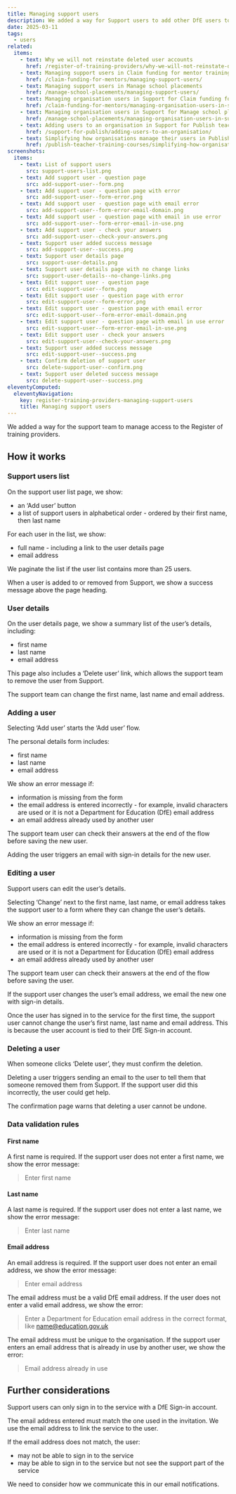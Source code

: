 ```yaml
---
title: Managing support users
description: We added a way for Support users to add other DfE users to the service
date: 2025-03-11
tags:
  - users
related:
  items:
    - text: Why we will not reinstate deleted user accounts
      href: /register-of-training-providers/why-we-will-not-reinstate-deleted-user-accounts/
    - text: Managing support users in Claim funding for mentor training
      href: /claim-funding-for-mentors/managing-support-users/
    - text: Managing support users in Manage school placements
      href: /manage-school-placements/managing-support-users/
    - text: Managing organisation users in Support for Claim funding for mentor training
      href: /claim-funding-for-mentors/managing-organisation-users-in-support/
    - text: Managing organisation users in Support for Manage school placements
      href: /manage-school-placements/managing-organisation-users-in-support/
    - text: Adding users to an organisation in Support for Publish teacher training courses
      href: /support-for-publish/adding-users-to-an-organisation/
    - text: Simplifying how organisations manage their users in Publish teacher training courses
      href: /publish-teacher-training-courses/simplifying-how-organisations-manage-users/
screenshots:
  items:
    - text: List of support users
      src: support-users-list.png
    - text: Add support user - question page
      src: add-support-user--form.png
    - text: Add support user - question page with error
      src: add-support-user--form-error.png
    - text: Add support user - question page with email error
      src: add-support-user--form-error-email-domain.png
    - text: Add support user - question page with email in use error
      src: add-support-user--form-error-email-in-use.png
    - text: Add support user - check your answers
      src: add-support-user--check-your-answers.png
    - text: Support user added success message
      src: add-support-user--success.png
    - text: Support user details page
      src: support-user-details.png
    - text: Support user details page with no change links
      src: support-user-details--no-change-links.png
    - text: Edit support user - question page
      src: edit-support-user--form.png
    - text: Edit support user - question page with error
      src: edit-support-user--form-error.png
    - text: Edit support user - question page with email error
      src: edit-support-user--form-error-email-domain.png
    - text: Edit support user - question page with email in use error
      src: edit-support-user--form-error-email-in-use.png
    - text: Edit support user - check your answers
      src: edit-support-user--check-your-answers.png
    - text: Support user added success message
      src: edit-support-user--success.png
    - text: Confirm deletion of support user
      src: delete-support-user--confirm.png
    - text: Support user deleted success message
      src: delete-support-user--success.png
eleventyComputed:
  eleventyNavigation:
    key: register-training-providers-managing-support-users
    title: Managing support users
---
```


We added a way for the support team to manage access to the Register of training providers.

## How it works

### Support users list

On the support user list page, we show:

- an ‘Add user’ button
- a list of support users in alphabetical order - ordered by their first name, then last name

For each user in the list, we show:

- full name - including a link to the user details page
- email address

We paginate the list if the user list contains more than 25 users.

When a user is added to or removed from Support, we show a success message above the page heading.

### User details

On the user details page, we show a summary list of the user’s details, including:

- first name
- last name
- email address

This page also includes a ‘Delete user’ link, which allows the support team to remove the user from Support.

The support team can change the first name, last name and email address.

### Adding a user

Selecting ‘Add user’ starts the ‘Add user’ flow.

The personal details form includes:

- first name
- last name
- email address

We show an error message if:

- information is missing from the form
- the email address is entered incorrectly - for example, invalid characters are used or it is not a Department for Education (DfE) email address
- an email address already used by another user

The support team user can check their answers at the end of the flow before saving the new user.

Adding the user triggers an email with sign-in details for the new user.

### Editing a user

Support users can edit the user’s details.

Selecting ‘Change’ next to the first name, last name, or email address takes the support user to a form where they can change the user’s details.

We show an error message if:

- information is missing from the form
- the email address is entered incorrectly - for example, invalid characters are used or it is not a Department for Education (DfE) email address
- an email address already used by another user

The support team user can check their answers at the end of the flow before saving the user.

If the support user changes the user’s email address, we email the new one with sign-in details.

Once the user has signed in to the service for the first time, the support user cannot change the user’s first name, last name and email address. This is because the user account is tied to their DfE Sign-in account.

### Deleting a user

When someone clicks ‘Delete user’, they must confirm the deletion.

Deleting a user triggers sending an email to the user to tell them that someone removed them from Support. If the support user did this incorrectly, the user could get help.

The confirmation page warns that deleting a user cannot be undone.

### Data validation rules

#### First name

A first name is required. If the support user does not enter a first name, we show the error message:

> Enter first name

#### Last name

A last name is required. If the support user does not enter a last name, we show the error message:

> Enter last name

#### Email address

An email address is required. If the support user does not enter an email address, we show the error message:

> Enter email address

The email address must be a valid DfE email address. If the user does not enter a valid email address, we show the error:

> Enter a Department for Education email address in the correct format, like <name@education.gov.uk>

The email address must be unique to the organisation. If the support user enters an email address that is already in use by another user, we show the error:

> Email address already in use

## Further considerations

Support users can only sign in to the service with a DfE Sign-in account.

The email address entered must match the one used in the invitation. We use the email address to link the service to the user.

If the email address does not match, the user:

- may not be able to sign in to the service
- may be able to sign in to the service but not see the support part of the service

We need to consider how we communicate this in our email notifications.
